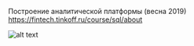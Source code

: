 Построение аналитической платформы (весна 2019) https://fintech.tinkoff.ru/course/sql/about

![alt text](https://github.com/aukrasnov/dev_dao/tinkoff_fintech_dataplatform/cert.png)
